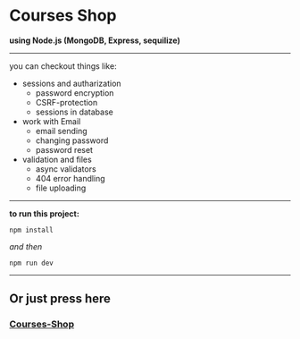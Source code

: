 # Courses Shop
**using Node.js (MongoDB, Express, sequilize)**

***

you can checkout things like:

- sessions and autharization
    * password encryption
    * CSRF-protection
    * sessions in database
- work with Email
    * email sending
    * changing password
    * password reset
- validation and files
    * async validators
    * 404 error handling
    * file uploading

---

**to run this project:**

``` npm install ```

_and then_

``` npm run dev ```

---

## Or just press here

### [Courses-Shop](https://courses-shop-nodejs.herokuapp.com/)